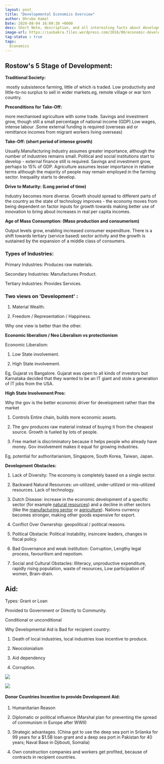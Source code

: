 ```yaml
---
layout: post
title: "Developmental Economics Overview"
author: Dhrubo Kamal
Date: 2020-08-04 16:09:38 +0600
desc: Short Note, description, and all interesting facts about developmental Economics.
image-url: https://iasbakra.files.wordpress.com/2016/08/economic-development.gif
tag-status : true
tags:
  Economics
---
```

<h2> Rostow's 5 Stage of Development: </h2>

<b>Traditional Society: </b>

 mostly subsistence farming, little of which is traded. Low productivity and little-to-no surplus to sell in wider markets.eg, remote village or war torn country.

<b> Preconditions for Take-Off: </b>

more mechanised agriculture with some trade. Savings and investment grow, though still a small percentage of national income (GDP).Low wages, intense labour .Some external funding is required (overseas aid or remittance incomes from migrant workers living overseas)

<b> Take-Off: (short period of intense growth) </b>

Usually.Manufacturing industry assumes greater importance, although the number of industries remains small. Political and social institutions start to develop - external finance still is required. Savings and investment grow, perhaps to 15% of GDP. Agriculture assumes lesser importance in relative terms although the majority of people may remain employed in the farming sector. Inequality starts to develop.

<b> Drive to Maturity: (Long period of time) </b>

Industry becomes more diverse. Growth should spread to different parts of the country as the state of technology improves - the economy moves from being dependent on factor inputs for growth towards making better use of innovation to bring about increases in real per capita incomes.

<b> Age of Mass Consumption: (Mass production and consumerism) </b>

Output levels grow, enabling increased consumer expenditure. There is a shift towards tertiary (service based) sector activity and the growth is sustained by the expansion of a middle class of consumers.

 <h3> Types of Industries: </h3>

Primary Industries: Produces raw materials.

Secondary Industries: Manufactures Product.

Tertiary Industries: Provides Services.

<h3> Two views on 'Development' : </h3>

1.  Material Wealth.

2.  Freedom / Representation / Happiness.

Why one view is better than the other.

<b> Economic liberalism / Neo Liberalism vs protectionism </b>

Economic Liberalism:

1.  Low State involvement.

2.  High State involvement.

Eg, Gujarat vs Bangalore. Gujarat was open to all kinds of investors but Karnataka decided that they wanted to be an IT giant and stole a generation of IT jobs from the USA.

<b> High State Involvement Pros: </b>

Why the gov is the better economic driver for development rather than the market

1.  Controls Entire chain, builds more economic assets.

2.  The gov produces raw material instead of buying it from the cheapest source. Growth is fueled by lots of people.

3.  Free market is discriminatory because it helps people who already have money. Gov involvement makes it equal for growing industries.

Eg, potential for authoritarianism, Singapore, South Korea, Taiwan, Japan.

<b> Development Obstacles: </b>

1.  Lack of Diversity: The economy is completely based on a single sector.

2.  Backward Natural Resources: un-utilized, under-utilized or mis-utilized resources. Lack of technology.

3.  Dutch Disease: increase in the economic development of a specific sector (for example [natural resources](https://en.wikipedia.org/wiki/Natural_resources)) and a decline in other sectors (like the [manufacturing sector](https://en.wikipedia.org/wiki/Secondary_sector_of_industry) or [agriculture](https://en.wikipedia.org/wiki/Agriculture)). Nations currency becomes stronger, making other goods expensive for export.

4.  Conflict Over Ownership: geopolitical / political reasons.

5.  Political Obstacle: Political Instability, insincere leaders, changes in fiscal policy. 

6.  Bad Governance and weak institution: Corruption, Lengthy legal process, favouritism and nepotism.

7.  Social and Cultural Obstacles: Illiteracy, unproductive expenditure, rapidly rising population, waste of resources, Low participation of women, Brain-drain.

<h2> Aid: </h2>

Types: Grant or Loan

Provided to Government or Directly to Community.

Conditional or unconditional

Why Developmental Aid is Bad for recipient country:

1.  Death of local industries, local industries lose incentive to produce.

2.  Neocolonialism

3.  Aid dependency

4.  Corruption.

![](https://lh5.googleusercontent.com/0f-KUCuyVfbEIy4waq5PZ_zquO1Zsz2TEIxZVCNlZijLUytEtjr5LCJLPKGmWzGvEwft1hJqbpqONDuS_TD0dRilZK6KX-fdUyH3rRtdjXoxZ8tGXgnKaFqKBQqcDczdrT0I9tsi)

![](https://lh3.googleusercontent.com/wNos_UBkBm4PR7s-Zgi2qL5F5qmukSKz5QpyM5WbP2d4iYqcm6nNaXUZrppwXZVpYfOP5ysZ9gZJ5BpetvtyupKAZLI6ezvfPovyYpLUQy9OKD_k19N5Ioe_EvxAM98OEo_9_ETw)

<h4> Donor Countries Incentive to provide Development Aid: </h4>

1.  Humanitarian Reason

2.  Diplomatic or political influence (Marshal plan for preventing the spread of communism in Europe after WWII)

3.  Strategic advantages. (China got to use the deep sea port in Srilanka for 99 years for a $1.5B loan grant and a deep sea port in Pakistan for 40 years; Naval Base in Djibouti, Somalia)

4.  Own construction companies and workers get profited, because of contracts in recipient countries.
